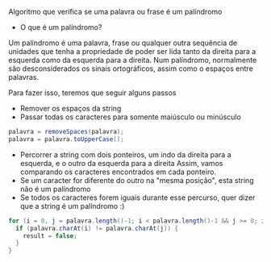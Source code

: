 Algoritmo que verifica se uma palavra ou frase é um palíndromo

- O que é um palíndromo?

Um palíndromo é uma palavra, frase ou qualquer outra sequência de unidades que tenha a propriedade de poder ser lida tanto da direita para a esquerda como da esquerda para a direita. Num palíndromo, normalmente são desconsiderados os sinais ortográficos, assim como o espaços entre palavras.

Para fazer isso, teremos que seguir alguns passos

- Remover os espaços da string
- Passar todas os caracteres para somente maiúsculo ou minúsculo

```java
palavra = removeSpaces(palavra);
palavra = palavra.toUpperCase();
```

- Percorrer a string com dois ponteiros, um indo da direita para a esquerda, e o outro da esquerda para a direita Assim, vamos comparando os caracteres encontrados em cada ponteiro.
- Se um caracter for diferente do outro na "mesma posição", esta string não é um palíndromo
- Se todos os caracteres forem iguais durante esse percurso, quer dizer que a string é um palíndromo :)

```java
for (i = 0, j = palavra.length()-1; i < palavra.length()-1 && j >= 0; i++, j--) {
  if (palavra.charAt(i) != palavra.charAt(j)) {
    result = false;
  }
}
```

